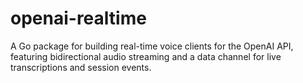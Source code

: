 # openai-realtime
A Go package for building real-time voice clients for the OpenAI API, featuring bidirectional audio streaming and a data channel for live transcriptions and session events.
